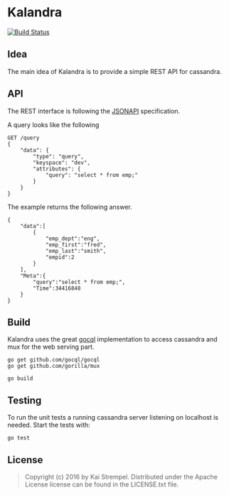 Kalandra
========

[![Build Status](https://travis-ci.org/kstrempel/kalandra.svg?branch=master)](https://travis-ci.org/kstrempel/kalandra)

## Idea 

The main idea of Kalandra is to provide a simple REST API for cassandra. 

## API

The REST interface is following the [JSONAPI](http://jsonapi.org/) specification. 

A query looks like the following

    GET /query
    {
        "data": {
            "type": "query",
            "keyspace": "dev",
            "attributes": {
                "query": "select * from emp;"
            }
        }
    }

The example returns the following answer. 

    {
        "data":[
            {
                "emp_dept":"eng",
                "emp_first":"fred",
                "emp_last":"smith",
                "empid":2
            }
        ],
        "Meta":{
            "query":"select * from emp;",
            "Time":34416848
        }
    }


## Build

Kalandra uses the great [gocql](https://github.com/gocql/gocql) implementation to access cassandra and mux for the web serving part.

    go get github.com/gocql/gocql
    go get github.com/gorilla/mux

    go build


## Testing

To run the unit tests a running cassandra server listening on localhost is needed.
Start the tests with:

    go test

License
-------

> Copyright (c) 2016 by Kai Strempel.
> Distributed under the Apache License
> license can be found in the LICENSE.txt file.
